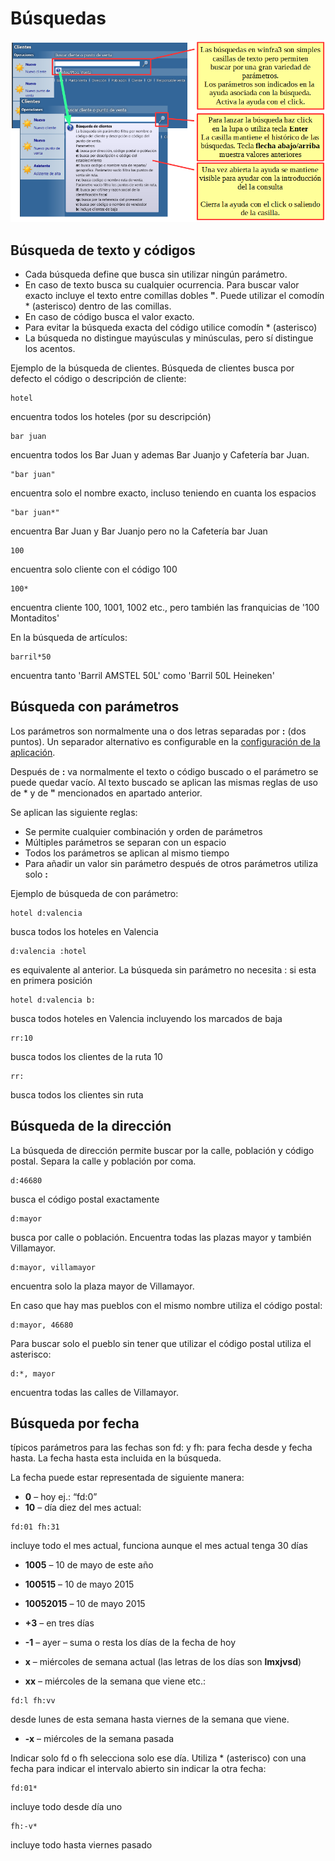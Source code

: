 # Búsquedas

![](busqueda.png)

## Búsqueda de texto y códigos

 * Cada búsqueda define que busca sin utilizar ningún parámetro.
 * En caso de texto busca su cualquier ocurrencia. Para buscar valor exacto incluye el texto entre comillas dobles **"**.
Puede utilizar el comodín \* (asterisco) dentro de las comillas.
 * En caso de código busca el valor exacto.
 * Para evitar la búsqueda exacta del código utilice comodín \* (asterisco)
 * La búsqueda no distingue mayúsculas y minúsculas, pero sí distingue los acentos.

Ejemplo de la búsqueda de clientes. Búsqueda de clientes busca por defecto el código o descripción de cliente:

```
hotel
```

encuentra todos los hoteles (por su descripción)

```
bar juan
```

encuentra todos los Bar Juan y ademas Bar Juanjo y Cafetería bar Juan.

```
"bar juan"
```

encuentra solo el nombre exacto, incluso teniendo en cuanta los espacios

```
"bar juan*"
```

encuentra Bar Juan y Bar Juanjo pero no la Cafetería bar Juan

```
100
```

encuentra solo cliente con el código 100

```
100*
```

encuentra cliente 100, 1001, 1002 etc., pero también las franquicias de '100 Montaditos'

En la búsqueda de artículos:

```
barril*50
```

encuentra tanto 'Barril AMSTEL 50L' como 'Barril 50L Heineken'

## Búsqueda con parámetros

Los parámetros son normalmente una o dos letras separadas por **:** (dos puntos).
Un separador alternativo es configurable en la [configuración de la aplicación](../views/Ribera2.Shell.Views.ThemeConfigView).

Después de **:** va normalmente el texto o código buscado o el parámetro se puede quedar vacío.
Al texto buscado se aplican las mismas reglas de uso de \* y de **"** mencionados en apartado anterior.

Se aplican las siguiente reglas:
 * Se permite cualquier combinación y orden de parámetros
 * Múltiples parámetros se separan con un espacio
 * Todos los parámetros se aplican al mismo tiempo
 * Para añadir un valor sin parámetro después de otros parámetros utiliza solo **:**

Ejemplo de búsqueda de con parámetro:

```
hotel d:valencia
```

busca todos los hoteles en Valencia

```
d:valencia :hotel
```

es equivalente al anterior. La búsqueda sin parámetro no necesita : si esta en primera posición

```
hotel d:valencia b:
```

busca todos hoteles en Valencia incluyendo los marcados de baja

```
rr:10
```

busca todos los clientes de la ruta 10

```
rr:
```

busca todos los clientes sin ruta

## Búsqueda de la dirección

La búsqueda de dirección permite buscar por la calle, población y código postal. Separa la calle y población por coma.

```
d:46680
```

busca el código postal exactamente

```
d:mayor
```

busca por calle o población. Encuentra todas las plazas mayor y también Villamayor.

```
d:mayor, villamayor
```

encuentra solo la plaza mayor de Villamayor.

En caso que hay mas pueblos con el mismo nombre utiliza el código postal:

```
d:mayor, 46680
```

Para buscar solo el pueblo sin tener que utilizar el código postal utiliza el asterisco:

```
d:*, mayor
```

encuentra todas las calles de Villamayor.

## Búsqueda por fecha

típicos parámetros para las fechas son fd: y fh: para fecha desde y fecha hasta.
La fecha hasta esta incluida en la búsqueda.

La fecha puede estar representada de siguiente manera:
 * **0** – hoy ej.: “fd:0”
 * **10** – día diez del mes actual:

```
fd:01 fh:31
```

incluye todo el mes actual, funciona aunque el mes actual tenga 30 días

 * **1005** – 10 de mayo de este año
 * **100515** – 10 de mayo 2015
 * **10052015** – 10 de mayo 2015

 * **+3** – en tres días
 * **-1** – ayer – suma o resta los días de la fecha de hoy
 * **x** – miércoles de semana actual (las letras de los días son **lmxjvsd**)
 * **xx** – miércoles de la semana que viene etc.:

```
fd:l fh:vv
```

desde lunes de esta semana hasta viernes de la semana que viene.

 * **-x** – miércoles de la semana pasada

Indicar solo fd o fh selecciona solo ese día. Utiliza \* (asterisco) con una fecha para indicar el intervalo abierto sin indicar la otra fecha:

```
fd:01*
```

incluye todo desde día uno

```
fh:-v*
```

incluye todo hasta viernes pasado
